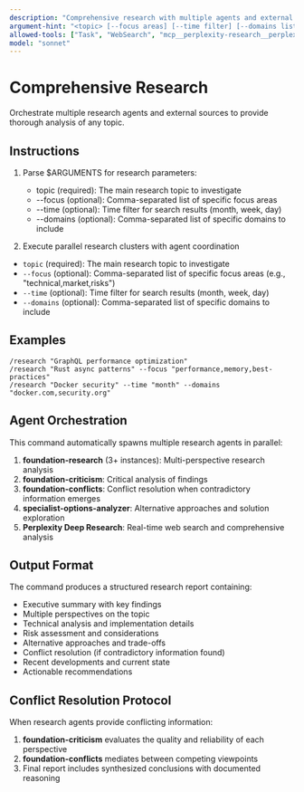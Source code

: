 ```yaml
---
description: "Comprehensive research with multiple agents and external sources for thorough topic analysis"
argument-hint: "<topic> [--focus areas] [--time filter] [--domains list]"
allowed-tools: ["Task", "WebSearch", "mcp__perplexity-research__perplexity_search", "mcp__perplexity-research__perplexity_deep_research"]
model: "sonnet"
---
```


# Comprehensive Research

Orchestrate multiple research agents and external sources to provide thorough analysis of any topic.

## Instructions

1. Parse $ARGUMENTS for research parameters:
   - topic (required): The main research topic to investigate
   - --focus (optional): Comma-separated list of specific focus areas
   - --time (optional): Time filter for search results (month, week, day)
   - --domains (optional): Comma-separated list of specific domains to include

2. Execute parallel research clusters with agent coordination
- `topic` (required): The main research topic to investigate
- `--focus` (optional): Comma-separated list of specific focus areas (e.g., "technical,market,risks")
- `--time` (optional): Time filter for search results (month, week, day)
- `--domains` (optional): Comma-separated list of specific domains to include

## Examples
```
/research "GraphQL performance optimization"
/research "Rust async patterns" --focus "performance,memory,best-practices"
/research "Docker security" --time "month" --domains "docker.com,security.org"
```

## Agent Orchestration
This command automatically spawns multiple research agents in parallel:
1. **foundation-research** (3+ instances): Multi-perspective research analysis
2. **foundation-criticism**: Critical analysis of findings
3. **foundation-conflicts**: Conflict resolution when contradictory information emerges
4. **specialist-options-analyzer**: Alternative approaches and solution exploration
5. **Perplexity Deep Research**: Real-time web search and comprehensive analysis

## Output Format
The command produces a structured research report containing:
- Executive summary with key findings
- Multiple perspectives on the topic
- Technical analysis and implementation details
- Risk assessment and considerations
- Alternative approaches and trade-offs
- Conflict resolution (if contradictory information found)
- Recent developments and current state
- Actionable recommendations

## Conflict Resolution Protocol
When research agents provide conflicting information:
1. **foundation-criticism** evaluates the quality and reliability of each perspective
2. **foundation-conflicts** mediates between competing viewpoints
3. Final report includes synthesized conclusions with documented reasoning